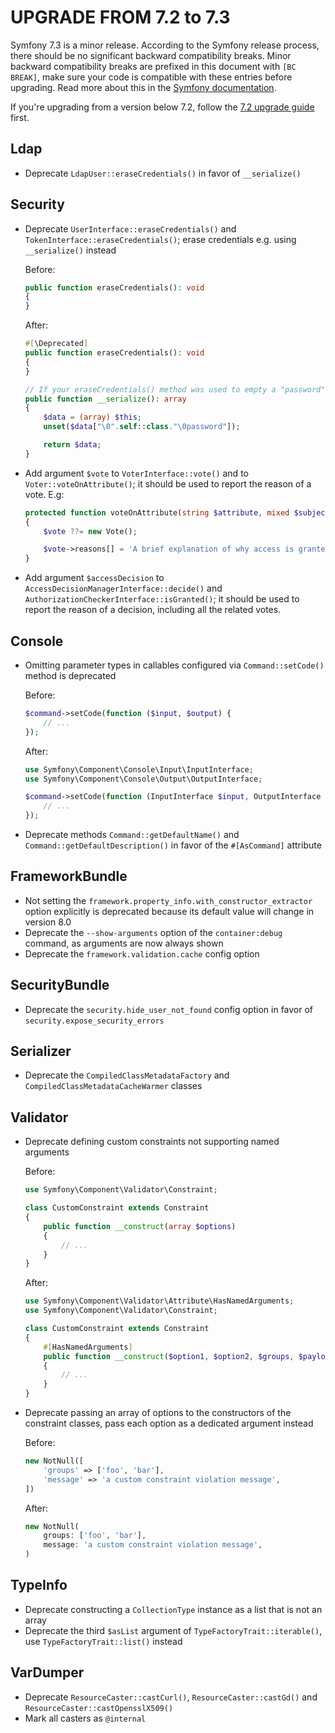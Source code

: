 UPGRADE FROM 7.2 to 7.3
=======================

Symfony 7.3 is a minor release. According to the Symfony release process, there should be no significant
backward compatibility breaks. Minor backward compatibility breaks are prefixed in this document with
`[BC BREAK]`, make sure your code is compatible with these entries before upgrading.
Read more about this in the [Symfony documentation](https://symfony.com/doc/7.3/setup/upgrade_minor.html).

If you're upgrading from a version below 7.2, follow the [7.2 upgrade guide](UPGRADE-7.2.md) first.

Ldap
----

 * Deprecate `LdapUser::eraseCredentials()` in favor of `__serialize()`

Security
--------

 * Deprecate `UserInterface::eraseCredentials()` and `TokenInterface::eraseCredentials()`;
   erase credentials e.g. using `__serialize()` instead

   Before:

   ```php
   public function eraseCredentials(): void
   {
   }
   ```

   After:

   ```php
   #[\Deprecated]
   public function eraseCredentials(): void
   {
   }

   // If your eraseCredentials() method was used to empty a "password" property:
   public function __serialize(): array
   {
       $data = (array) $this;
       unset($data["\0".self::class."\0password"]);

       return $data;
   }
   ```

 * Add argument `$vote` to `VoterInterface::vote()` and to `Voter::voteOnAttribute()`;
   it should be used to report the reason of a vote. E.g:

   ```php
   protected function voteOnAttribute(string $attribute, mixed $subject, TokenInterface $token, ?Vote $vote = null): bool
   {
       $vote ??= new Vote();

       $vote->reasons[] = 'A brief explanation of why access is granted or denied, as appropriate.';
   }
   ```

 * Add argument `$accessDecision` to `AccessDecisionManagerInterface::decide()` and `AuthorizationCheckerInterface::isGranted()`;
   it should be used to report the reason of a decision, including all the related votes.

Console
-------

 * Omitting parameter types in callables configured via `Command::setCode()` method is deprecated

   Before:

   ```php
   $command->setCode(function ($input, $output) {
       // ...
   });
   ```

   After:

   ```php
   use Symfony\Component\Console\Input\InputInterface;
   use Symfony\Component\Console\Output\OutputInterface;

   $command->setCode(function (InputInterface $input, OutputInterface $output) {
       // ...
   });
   ```

 * Deprecate methods `Command::getDefaultName()` and `Command::getDefaultDescription()` in favor of the `#[AsCommand]` attribute

FrameworkBundle
---------------

 * Not setting the `framework.property_info.with_constructor_extractor` option explicitly is deprecated
   because its default value will change in version 8.0
 * Deprecate the `--show-arguments` option of the `container:debug` command, as arguments are now always shown
 * Deprecate the `framework.validation.cache` config option

SecurityBundle
--------------

 * Deprecate the `security.hide_user_not_found` config option in favor of `security.expose_security_errors`

Serializer
----------

 * Deprecate the `CompiledClassMetadataFactory` and `CompiledClassMetadataCacheWarmer` classes

Validator
---------

 * Deprecate defining custom constraints not supporting named arguments

   Before:

   ```php
   use Symfony\Component\Validator\Constraint;

   class CustomConstraint extends Constraint
   {
       public function __construct(array $options)
       {
           // ...
       }
   }
   ```

   After:

   ```php
   use Symfony\Component\Validator\Attribute\HasNamedArguments;
   use Symfony\Component\Validator\Constraint;

   class CustomConstraint extends Constraint
   {
       #[HasNamedArguments]
       public function __construct($option1, $option2, $groups, $payload)
       {
           // ...
       }
   }
   ```

 * Deprecate passing an array of options to the constructors of the constraint classes, pass each option as a dedicated argument instead

   Before:

   ```php
   new NotNull([
       'groups' => ['foo', 'bar'],
       'message' => 'a custom constraint violation message',
   ])
   ```

   After:

   ```php
   new NotNull(
       groups: ['foo', 'bar'],
       message: 'a custom constraint violation message',
   )
   ```

TypeInfo
--------

 * Deprecate constructing a `CollectionType` instance as a list that is not an array
 * Deprecate the third `$asList` argument of `TypeFactoryTrait::iterable()`, use `TypeFactoryTrait::list()` instead

VarDumper
---------

 * Deprecate `ResourceCaster::castCurl()`, `ResourceCaster::castGd()` and `ResourceCaster::castOpensslX509()`
 * Mark all casters as `@internal`
